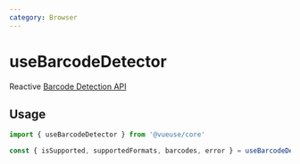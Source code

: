 ```yaml
---
category: Browser
---
```


# useBarcodeDetector

Reactive [Barcode Detection API](https://developer.mozilla.org/en-US/docs/Web/API/Barcode_Detection_API)

## Usage

```ts
import { useBarcodeDetector } from '@vueuse/core'

const { isSupported, supportedFormats, barcodes, error } = useBarcodeDetector()
```
